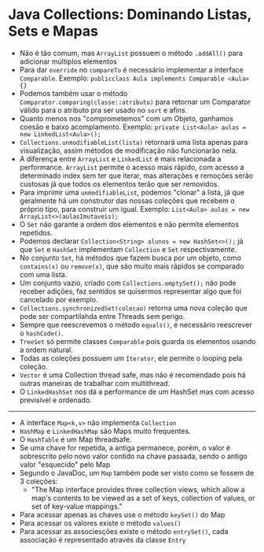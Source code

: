 # Java Collections: Dominando Listas, Sets e Mapas
- Não é tão comum, mas `ArrayList` possuem o método `.addAll()` para adicionar múltiplos elementos
- Para dar `override` no `compareTo` é necessário implementar a interface `Comparable`. Exemplo: `publicclass Aula implements Comparable <Aula>{}`
- Podemos também usar o método `Comparator.comparing(classe::atributo)` para retornar um Comparator válido para o atributo pra ser usado no `sort` e afins.
- Quanto menos nos "comprometemos" com um Objeto, ganhamos coesão e baixo acomplamento. Exemplo: `private List<Aula> aulas = new LinkedList<Aula>();`
- `Collections.unmodifiableList(lista)` retornará uma lista apenas para visualização, assim métodos de modificação não funcionarão nela.
- A diferença entre `ArrayList` e `LinkedList` é mais relacionada a performance. `ArrayList` permite o acesso mais rápido, com acesso a determinado index sem ter que iterar, mas alterações e remoções serão custosas já que todos os elementos terão que ser removidos. 
- Para imprimir uma `unmodifiableList`, podemos "clonar" a lista, já que geralmente há um construtor das nossas coleções que recebem o próprio tipo, para construir um igual. Exemplo: `List<Aula> aulas = new ArrayList<>(aulasImutaveis);`
- O `Set` não garante a ordem dos elementos e não permite elementos repetidos.
- Podemos declarar `Collection<String> alunos = new HashSet<>();` já que `Set` e `HashSet` implementam `Collection` e `Set` respectivamente.
- No  conjunto `Set`, há métodos que fazem busca por um objeto, como `contains(x)` ou `remove(x)`, que são muito mais rápidos se comparado com uma lista.
- Um conjunto vazio, criado com `Collections.emptySet();` não pode receber adições, faz sentidos se quisermos representar algo que foi cancelado por exemplo.
- `Collections.synchronizedSet(colecao)` retorna uma nova coleção que pode ser compartilahda entre Threads sem perigo.
- Sempre que reescrevemos o método `equals()`, é necessário reescrever o `hashCode()`.
- `TreeSet` só permite classes `Comparable` pois guarda os elementos usando a ordem natural.
- Todas as coleções possuem um `Iterator`, ele permite o looping pela coleção.
- `Vector` é uma Collection thread safe, mas não é recomendado pois há outras maneiras de trabalhar com multithread.
- O `LinkedHashSet` nos dá a performance de um HashSet mas com acesso previsível e ordenado.
---
- A interface `Map<k,v>` não implementa `Collection`
- `HashMap` e `LinkedHashMap` são Maps muito frequentes.
- O `HashTable` é um Map threadsafe.
- Se uma chave for repetida, a antiga permanece, porém, o valor é sobrescrito pelo novo valor contido na chave passada, sendo o antigo valor "esquecido" pelo Map
- Segundo o JavaDoc, um `Map` também pode ser visto como se fossem de 3 coleções:
  - "The Map interface provides three collection views, which allow a map's contents to be viewed as a set of keys, collection of values, or set of key-value mappings."
- Para acessar apenas as chaves use o método `keySet()` do Map
- Para acessar os valores existe o método `values()`
- Para acessar as associesções existe o método `entrySet()`, cada associação é representado através da classe `Entry`